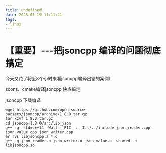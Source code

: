 ```yaml
---
title: undefined
date: 2023-01-19 11:11:41
tags:
- linux
---
```


# 【重要】---把jsoncpp 编译的问题彻底搞定

今天又花了将近3个小时来看jsoncpp编译出错的案例l

scons、cmake编译jsoncpp 快点搞定

jsoncpp 下载编译

```
wget https://github.com/open-source-parsers/jsoncpp/archive/1.8.0.tar.gz
tar xzvf 1.8.0.tar.gz
cd jsoncpp-1.8.0/src/lib_json
g++ -g -std=c++11 -Wall -fPIC -c -I../../include json_reader.cpp json_value.cpp json_writer.cpp
ar rvs libjsoncpp.a *.o
g++ -g json_reader.o json_writer.o json_value.o -shared -o libjsoncpp.so
```
